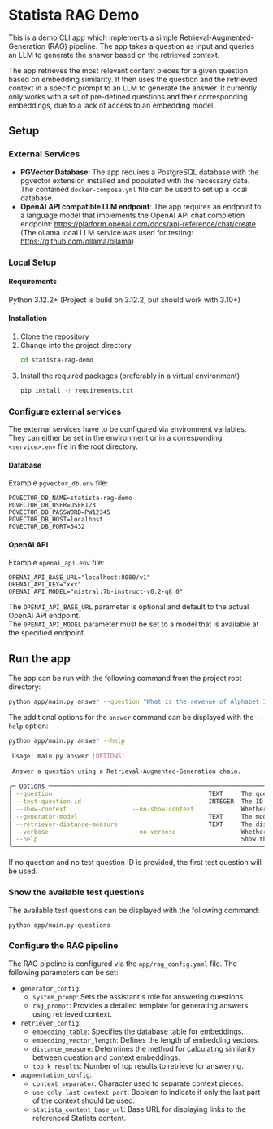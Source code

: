 # Statista RAG Demo

This is a demo CLI app which implements a simple Retrieval-Augmented-Generation (RAG) pipeline. 
The app takes a question as input and queries an LLM to generate the answer based on the retrieved context.

The app retrieves the most relevant content pieces for a given question based on embedding similarity.
It then uses the question and the retrieved context in a specific prompt to an LLM to generate the answer. 
It currently only works with a set of pre-defined questions and their corresponding embeddings, 
due to a lack of access to an embedding model.

## Setup

### External Services
- **PGVector Database**: The app requires a PostgreSQL database with the pgvector extension installed 
and populated with the necessary data. The contained `docker-compose.yml` file can be used to set up a local database.
- **OpenAI API compatible LLM endpoint**: The app requires an endpoint to a language model
that implements the OpenAI API chat completion endpoint: https://platform.openai.com/docs/api-reference/chat/create
  (The ollama local LLM service was used for testing: https://github.com/ollama/ollama)

### Local Setup

#### Requirements
Python 3.12.2+ (Project is build on 3.12.2, but should work with 3.10+)

#### Installation
1. Clone the repository
2. Change into the project directory
    ````bash
    cd statista-rag-demo
    ````
3. Install the required packages (preferably in a virtual environment)
    ```bash
    pip install -r requirements.txt
    ```

### Configure external services
The external services have to be configured via environment variables. They can either be set in the environment 
or in a corresponding `<service>.env` file in the root directory.

#### Database 
Example `pgvector_db.env` file:
```env
PGVECTOR_DB_NAME=statista-rag-demo
PGVECTOR_DB_USER=USER123
PGVECTOR_DB_PASSWORD=PW12345
PGVECTOR_DB_HOST=localhost
PGVECTOR_DB_PORT=5432
```

#### OpenAI API
Example `openai_api.env` file:
```env
OPENAI_API_BASE_URL="localhost:8080/v1"
OPENAI_API_KEY="xxx"
OPENAI_API_MODEL="mistral:7b-instruct-v0.2-q8_0"
```
The `OPENAI_API_BASE_URL` parameter is optional and default to the actual OpenAI API endpoint.  
The `0PENAI_API_MODEL` parameter must be set to a model that is available at the specified endpoint.

## Run the app
The app can be run with the following command from the project root directory:
```bash
python app/main.py answer --question "What is the revenue of Alphabet Inc?"
```
The additional options for the `answer` command can be displayed with the `--help` option:
```bash
python app/main.py answer --help 
                                                                                                                                                                       
 Usage: main.py answer [OPTIONS]                                                                                                                                       
                                                                                                                                                                       
 Answer a question using a Retrieval-Augmented-Generation chain.                                                                                                       
                                                                                                                                                                       
╭─ Options ─────────────────────────────────────────────────────────────────────────────────────────────────────────────────────────────────────────╮
│ --question                                           TEXT     The question to answer. [default: None]                                             │
│ --test-question-id                                   INTEGER  The ID of a test question to use. [default: None]                                   │
│ --show-context                  --no-show-context             Whether to show the context used to answer the question. [default: no-show-context] │
│ --generator-model                                    TEXT     The model to use for generating the answer. [default: None]                         │
│ --retriever-distance-measure                         TEXT     The distance measure to use for retrieving the context. [default: None]             │
│ --verbose                       --no-verbose                  Whether to show verbose output. [default: no-verbose]                               │
│ --help                                                        Show this message and exit.                                                         │
╰───────────────────────────────────────────────────────────────────────────────────────────────────────────────────────────────────────────────────╯
```
If no question and no test question ID is provided, the first test question will be used.


### Show the available test questions
The available test questions can be displayed with the following command:
```bash
python app/main.py questions
```

### Configure the RAG pipeline
The RAG pipeline is configured via the `app/rag_config.yaml` file. The following parameters can be set:

- `generator_config`:
    - `system_promp`: Sets the assistant's role for answering questions.
    - `rag_prompt`: Provides a detailed template for generating answers using retrieved context.
- `retriever_config`:
    - `embedding_table`: Specifies the database table for embeddings.
    - `embedding_vector_length`: Defines the length of embedding vectors.
    - `distance_measure`: Determines the method for calculating similarity between question and context embeddings.
    - `top_k_results`: Number of top results to retrieve for answering.
- `augmentation_config`:
  - `context_separator`: Character used to separate context pieces.
  - `use_only_last_context_part`: Boolean to indicate if only the last part of the context should be used.
  - `statista_content_base_url`: Base URL for displaying links to the referenced Statista content.